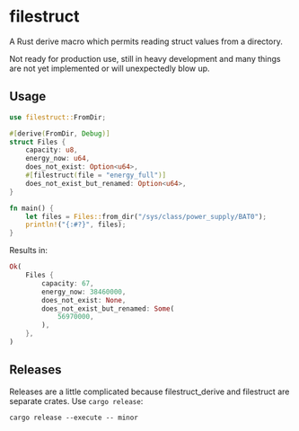 # filestruct

A Rust derive macro which permits reading struct values from a directory.

Not ready for production use, still in heavy development and many things are
not yet implemented or will unexpectedly blow up.

## Usage

```rust
use filestruct::FromDir;

#[derive(FromDir, Debug)]
struct Files {
    capacity: u8,
    energy_now: u64,
    does_not_exist: Option<u64>,
    #[filestruct(file = "energy_full")]
    does_not_exist_but_renamed: Option<u64>,
}

fn main() {
    let files = Files::from_dir("/sys/class/power_supply/BAT0");
    println!("{:#?}", files);
}
```

Results in:

```rust
Ok(
    Files {
        capacity: 67,
        energy_now: 38460000,
        does_not_exist: None,
        does_not_exist_but_renamed: Some(
            56970000,
        ),
    },
)
```

## Releases

Releases are a little complicated because filestruct_derive and filestruct are
separate crates. Use `cargo release`:

```
cargo release --execute -- minor
```
